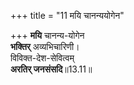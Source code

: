 +++
title = "11 मयि चानन्ययोगेन"

+++
**मयि** चानन्य-योगेन  
**भक्तिर्** अव्यभिचारिणी।  
विविक्त-देश-सेवित्वम्  
**अरतिर् जनसंसदि**॥13.11॥